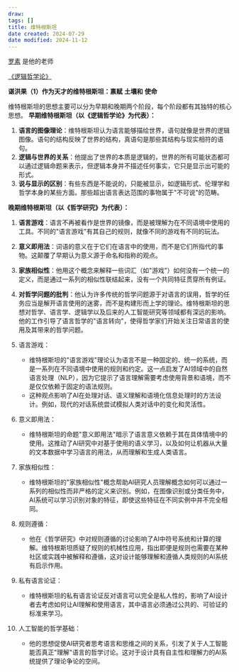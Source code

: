 ```yaml
---
draw:
tags: []
title: 维特根斯坦
date created: 2024-07-29
date modified: 2024-11-12
---
```


[罗素](罗素) 是他的老师

[《逻辑哲学论》](《逻辑哲学论》)

**谌洪果（****1****）作为天才的维特根斯坦：禀赋** **土壤和** **使命**

维特根斯坦的思想主要可以分为早期和晚期两个阶段，每个阶段都有其独特的核心思想。
**早期维特根斯坦（以《逻辑哲学论》为代表）：**

1. **语言的图像理论**：维特根斯坦认为语言能够描绘世界，语句就像是世界的逻辑图像。语句的结构反映了世界的结构，真语句是那些其结构与现实相符的语句。
2. **逻辑与世界的关系**：他提出了世界的本质是逻辑的，世界的所有可能状态都可以通过逻辑命题来表示，但逻辑本身并不描述任何事实，它只是显示出可能的形式。
3. **说与显示的区别**：有些东西是不能说的，只能被显示，如逻辑形式、伦理学和哲学本身的某些方面。那些超出语言表达范围的事物属于"不可说"的范畴。

**晚期维特根斯坦（以《哲学研究》为代表）：**
1. **语言游戏**：语言不再被看作是世界的镜像，而是被理解为在不同语境中使用的工具。不同的"语言游戏"有其自己的规则，就像不同的游戏有不同的玩法。
2. **意义即用法**：词语的意义在于它们在语言中的使用，而不是它们所指代的事物。这颠覆了早期认为意义源于命名和指称的观点。
3. **家族相似性**：他用这个概念来解释一些词汇（如"游戏"）如何没有一个统一的定义，而是通过一系列的相似性联结起来，没有一个共同特征贯穿所有例证。
4. **对哲学问题的批判**：他认为许多传统的哲学问题源于对语言的误用，哲学的任务应当是解开语言使用的迷雾，而不是构建形而上学的理论。维特根斯坦的思想对哲学、语言学、逻辑学以及后来的人工智能研究等领域都有深远的影响。他的工作引导了语言哲学的"语言转向"，使得哲学家们开始关注日常语言的使用及其带来的哲学问题。
5. 语言游戏：
    - 维特根斯坦的"语言游戏"理论认为语言不是一种固定的、统一的系统，而是一系列在不同语境中使用的规则和约定。这一点启发了AI领域中的自然语言处理（NLP），因为它提示了语言理解需要考虑使用背景和语境，而不是仅仅依赖于固定的语法规则。
    - 这种观点影响了AI在处理对话、语义理解和语境化信息处理时的方法设计。例如，现代的对话系统尝试模拟人类对话中的变化和灵活性。
        
6. 意义即用法：
    - 维特根斯坦的命题"意义即用法"暗示了语言意义依赖于其在具体情境中的使用。这推动了AI研究中对基于使用的语义学习，以及如何让机器从大量的文本数据中学习语言的用法，从而理解和生成人类语言。
        
7. 家族相似性：
    - 维特根斯坦的"家族相似性"概念帮助AI研究人员理解概念如何可以通过一系列的相似性而非严格的定义来识别。例如，在图像识别或分类任务中，AI系统可以学习识别对象的特征，即使这些特征在不同实例中并不完全相同。
        
8. 规则遵循：
    - 他在《哲学研究》中对规则遵循的讨论影响了AI中符号系统和计算的理解。维特根斯坦质疑了规则的机械性应用，指出即便是规则也需要在某种社区或实践中被解释和遵循，这对设计能够理解和遵循人类规则的AI系统有启示作用。
        
9. 私有语言论证：
    - 维特根斯坦的私有语言论证反对语言可以完全是私人性的，影响了AI设计者去考虑如何让AI理解和使用语言，其中语言必须通过公共的、可验证的标准来学习。
        
10. 人工智能的哲学基础：
    - 他的思想促使AI研究者思考语言和思维之间的关系，引发了关于人工智能能否真正"理解"语言的哲学讨论。这对于设计具有自主性和理解力的AI系统提供了理论争论的空间。
